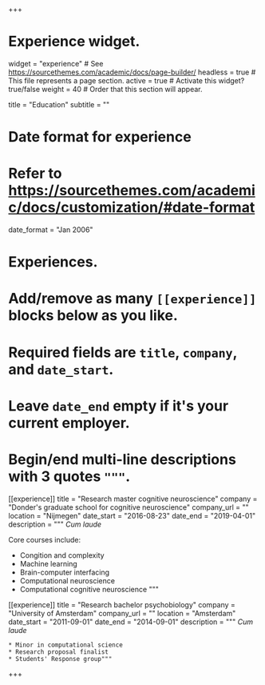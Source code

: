 +++
# Experience widget.
widget = "experience"  # See https://sourcethemes.com/academic/docs/page-builder/
headless = true  # This file represents a page section.
active = true  # Activate this widget? true/false
weight = 40  # Order that this section will appear.

title = "Education"
subtitle = ""

# Date format for experience
#   Refer to https://sourcethemes.com/academic/docs/customization/#date-format
date_format = "Jan 2006"

# Experiences.
#   Add/remove as many `[[experience]]` blocks below as you like.
#   Required fields are `title`, `company`, and `date_start`.
#   Leave `date_end` empty if it's your current employer.
#   Begin/end multi-line descriptions with 3 quotes `"""`.
[[experience]]
  title = "Research master cognitive neuroscience"
  company = "Donder's graduate school for cognitive neuroscience"
  company_url = ""
  location = "Nijmegen"
  date_start = "2016-08-23"
  date_end = "2019-04-01"
  description = """
  *Cum laude*

  Core courses include:

  * Congition and complexity
  * Machine learning
  * Brain-computer interfacing
  * Computational neuroscience
  * Computational cognitive neuroscience
  """

[[experience]]
  title = "Research bachelor psychobiology"
  company = "University of Amsterdam"
  company_url = ""
  location = "Amsterdam"
  date_start = "2011-09-01"
  date_end = "2014-09-01"
  description = """
  *Cum laude*

    * Minor in computational science
    * Research proposal finalist
    * Students' Response group"""
+++
